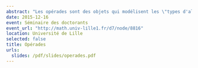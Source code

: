 ```yaml
---
abstract: "Les opérades sont des objets qui modélisent les \"types d'algèbres\". Elles trouvent des applications  en topologie algébrique, en algèbre homologique, en théorie des catégories, en physique mathématique... Dans cet exposé, j'expliquerai ce qu'est une opérade au travers d'exemples et je donnerai quelques applications en topologie algébrique."
date: 2015-12-16
event: Séminaire des doctorants
event_url: "http://math.univ-lille1.fr/d7/node/8816"
location: Université de Lille
selected: false
title: Opérades
urls:
  slides: /pdf/slides/operades.pdf
---
```

